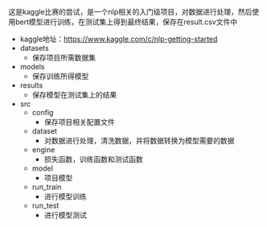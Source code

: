 这是kaggle比赛的尝试，是一个nlp相关的入门级项目，对数据进行处理，然后使用bert模型进行训练，在测试集上得到最终结果，保存在result.csv文件中
- kaggle地址：https://www.kaggle.com/c/nlp-getting-started
- datasets
  - 保存项目所需数据集
- models
  - 保存训练所得模型
- results
  - 保存模型在测试集上的结果
- src
  - config
    - 保存项目相关配置文件
  - dataset
    - 对数据进行处理，清洗数据，并将数据转换为模型需要的数据
  - engine
    - 损失函数，训练函数和测试函数
  - model
    - 项目模型
  - run_train
    - 进行模型训练
  - run_test
    - 进行模型测试